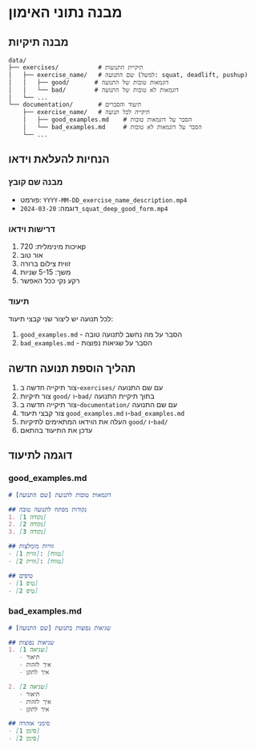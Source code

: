 # מבנה נתוני האימון

## מבנה תיקיות
```
data/
├── exercises/           # תיקיית התנועות
│   ├── exercise_name/   # שם התנועה (למשל: squat, deadlift, pushup)
│   │   ├── good/       # דוגמאות טובות של התנועה
│   │   └── bad/        # דוגמאות לא טובות של התנועה
│   └── ...
└── documentation/       # תיעוד והסברים
    ├── exercise_name/   # תיקייה לכל תנועה
    │   ├── good_examples.md    # הסבר על דוגמאות טובות
    │   └── bad_examples.md     # הסבר על דוגמאות לא טובות
    └── ...
```

## הנחיות להעלאת וידאו

### מבנה שם קובץ
- פורמט: `YYYY-MM-DD_exercise_name_description.mp4`
- דוגמה: `2024-03-20_squat_deep_good_form.mp4`

### דרישות וידאו
1. איכות מינימלית: 720p
2. אור טוב
3. זווית צילום ברורה
4. משך: 5-15 שניות
5. רקע נקי ככל האפשר

### תיעוד
לכל תנועה יש ליצור שני קבצי תיעוד:
1. `good_examples.md` - הסבר על מה נחשב לתנועה טובה
2. `bad_examples.md` - הסבר על שגיאות נפוצות

## תהליך הוספת תנועה חדשה

1. צור תיקייה חדשה ב-`exercises/` עם שם התנועה
2. צור תיקיות `good/` ו-`bad/` בתוך תיקיית התנועה
3. צור תיקייה חדשה ב-`documentation/` עם שם התנועה
4. צור קבצי תיעוד `good_examples.md` ו-`bad_examples.md`
5. העלה את הוידאו המתאימים לתיקיות `good/` ו-`bad/`
6. עדכן את התיעוד בהתאם

## דוגמה לתיעוד

### good_examples.md
```markdown
# דוגמאות טובות לתנועת [שם התנועה]

## נקודות מפתח לתנועה טובה
1. [נקודה 1]
2. [נקודה 2]
3. [נקודה 3]

## זוויות מומלצות
- [זווית 1]: [טווח]
- [זווית 2]: [טווח]

## טיפים
- [טיפ 1]
- [טיפ 2]
```

### bad_examples.md
```markdown
# שגיאות נפוצות בתנועת [שם התנועה]

## שגיאות נפוצות
1. [שגיאה 1]
   - תיאור
   - איך לזהות
   - איך לתקן

2. [שגיאה 2]
   - תיאור
   - איך לזהות
   - איך לתקן

## סימני אזהרה
- [סימן 1]
- [סימן 2]
``` 
